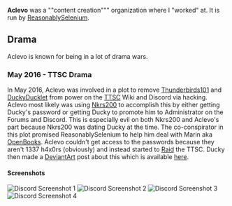 **Aclevo** was a ""content creation""" organization where I "worked" at. It is run by [ReasonablySelenium](?ReasonablySelenium).

## Drama
Aclevo is known for being in a lot of drama wars.

### May 2016 - TTSC Drama
In May 2016, Aclevo was involved in a plot to remove [Thunderbirds101](?Thunderbirds101) and [DuckyDucklet](?DuckyDucklet) from power on the [TTSC](?TTSC) Wiki and Discord via hacking.
Aclevo most likely was using [Nkrs200](?Nkrs200) to accomplish this by either getting Ducky's password or getting Ducky to promote him to Administrator on the Forums and Discord.
This is especially evil on both Nkrs200 and Aclevo's part because Nkrs200 was dating Ducky at the time.
The co-conspirator in this plot promised ReasonablySelenium to help him deal with Marin aka [OpenBooks](?OpenBooks).
Aclevo couldn't get access to the passwords because they aren't 1337 h4x0rs (obviously) and instead started to [Raid](?Raid) the TTSC.
Ducky then made a [DeviantArt](?DeviantArt) post about this which is available [here](http://archive.is/aV0wb).

#### Screenshots

![Discord Screenshot 1](https://kek.gg/i/5bs-sB.png)
![Discord Screenshot 2](https://kek.gg/i/5_CFQX.jpeg)
![Discord Screenshot 3](https://kek.gg/i/7DLWhc.jpeg)
![Discord Screenshot 4](https://kek.gg/i/6gK6j3.png)
